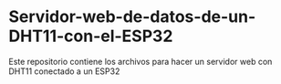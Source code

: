 # Servidor-web-de-datos-de-un-DHT11-con-el-ESP32
Este repositorio contiene los archivos para hacer un servidor web con DHT11 conectado a un ESP32
